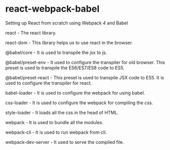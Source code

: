 # react-webpack-babel
Setting up React from scratch using Webpack 4 and Babel

react - The react library.

react-dom -  This library helps us to use react in the browser.

@babel/core - It is used to transpile the jsx to js.

@babel/preset-env -
It used to configure the transpiler for old browser.
This preset is used to transpile the ES6/ES7/ES8 code to ES5.

@babel/preset-react -
This preset is used to transpile JSX code to ES5.
It is used to configure the transpiler for react.

babel-loader - It is used to configure the webpack for using babel.

css-loader - It is used to configure the webpack for compiling the css.

style-loader - It loads all the css in the head of HTML.

webpack -  It is used to bundle all the modules.

webpack-cli -  It is used to run webpack from cli.

webpack-dev-server -  It used to serve the compiled file.


